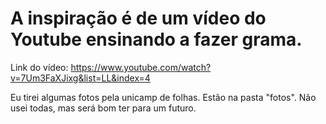 # A inspiração é de um vídeo do Youtube ensinando a fazer grama.

Link do vídeo:
https://www.youtube.com/watch?v=7Um3FaXJixg&list=LL&index=4

Eu tirei algumas fotos pela unicamp de folhas. Estão na pasta "fotos".
Não usei todas, mas será bom ter para um futuro.